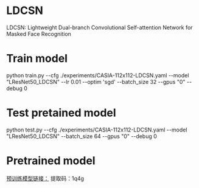 # LDCSN
LDCSN: Lightweight Dual-branch Convolutional Self-attention Network for Masked Face Recognition

# Train model
python train.py
--cfg
./experiments/CASIA-112x112-LDCSN.yaml
--model
"LResNet50_LDCSN"
--lr 
0.01
--optim
'sgd'
--batch_size
32
--gpus
"0"
--debug
0

# Test pretained model
python test.py 
--cfg
./experiments/CASIA-112x112-LDCSN.yaml
--model
"LResNet50_LDCSN"
--batch_size
64
--gpus
"0"
--debug
0

# Pretrained model
[预训练模型链接：](https://pan.baidu.com/s/1WT1IANT8nf5mPacvahjpVA)
提取码：1q4g
